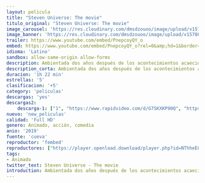 ```yaml
---
layout: pelicula
title: "Steven Universe: The movie"
titulo_original: "Steven Universe: The movie"
image_carousel: 'https://res.cloudinary.com/dmsdzouoo/image/upload/v1570846166/steven-min_n7lsxa.jpg'
image_banner: 'https://res.cloudinary.com/dmsdzouoo/image/upload/v1570846156/hipertextual-2019001541-min_prksh2.jpg'
trailer: https://www.youtube.com/embed/PnepcoyQY_o
embed: https://www.youtube.com/embed/PnepcoyQY_o?rel=0&amp;hd=1&border=0&wmode=opaque&enablejsapi=1&modestbranding=1&controls=1&showinfo=1
idioma: 'Latino'
sandbox: allow-same-origin allow-forms
description: Ambientada dos años después de los acontecimientos acaecidos en la quinta temporada, un Steven de 16 años se enfrenta a un mundo repleto de novedades. Aunque cree que su papel como guardián de la Tierra ya ha terminado, una nueva amenaza se cierne sobre Beach City, por lo que el joven héroe tendrá que enfrentarse a su mayor desafío hasta la fecha.
description_corta: Ambientada dos años después de los acontecimientos acaecidos en la quinta temporada, un Steven de 16 años se enfrenta a un mundo repleto de novedades. Aunque cree que su  ..
duracion: '1h 22 min'
estrellas: '5'
clasificacion: '+5'
category: 'peliculas'
descargas: 'yes'
descargas2:
    descarga-1: ["1", "https://www.rapidvideo.com/d/G7SKXKP90Q", "https://www.google.com/s2/favicons?domain=openload.co","OpenLoad","https://res.cloudinary.com/imbriitneysam/image/upload/v1541473684/mexico.png", "Latino", "Full HD"]
nuevo: 'new_peliculas'
calidad: 'Full HD'
genero: Animado, acción, comedia
anio: '2019'
fuente: 'cueva'
reproductor: 'fembed'
reproductores: ["https://player.openload.download/player.php?id=NThheE8vVlFPWUVQaGo2Y0JxclF0b09pb00rMGpuQmdoc1NJK3lCNXhxaUp3amhyWjdoY1VrY05LSW5mbEx6QXRmdmxEUVNhZWVSZ21zVW9ySG54UXc9PQ","https://player.openplay.vip/player.php?id=MTM5","https://player.cuevana2espanol.com/irgotoolp.php?url=eTllbW9hZHpYNURLejlaalg2T3BsYy9PMHNTV29hYWVuY3JYMEpHVm9LRm9uWlRYbTVKL200bHFmN0tRMEphbmFRPT0","https://api.cuevana3.io/olpremium/gd.php?file=ek5lbm9xYWNrS0xNejZabVlkSFIyTkxQb3BPWDB0UFkwY3lvbjJIRjBPQ1QwNStUck1mVG9kVExvM0djeHA3VnFybXRscUdvMWRXNHRZbU1lYXVUeDg2cGpKVmp4cXpBejYxcGsyVE4xOWE2clhlSm5hU254TStjb0plZHE1VFdsSmlyaGFER3NzVzV0YXFGbnBlNndaVzFxNWVKcUt5L2w2MmNpSi9TdTlhNnptZURyYnlxeGJ1Y1paZUttOWZBdkwya2pKL09sc2lXbUo2RG9NbVJ4WlNvYklLRWlNbmYxOG1ZYjZ6SDFBPT0","https://api.cuevana3.io/stream/index.php?file=ek5lbm9xYWNrS0xYMTZLa2xNbkdvY3ZTb3BtZng4TGp6ZFpobGFMUGtOVFYySmlocU5XTzJkRE1tcHFuajVPb2w1eGphMkhEMGVQWDA2S21ZY1hRNEpQWHAyTmpsNUtvbkpobGtYK2p0ZEtzcDJHZm81WT0","https://api.cuevana3.io/rr/gd.php?h=ek5lbm9xYWNrS0xJMVp5b21KREk0dFBLbjVkaHhkRGdrOG1jbnBpUnhhS1YySTJnak1IWXlLbXRsb0Y2MU1uWDBjVjVmbURLejhhdXA0T3Boc2JQNVptU3FadVkyUT09"]
tags:
- Animado
twitter_text: Steven Universe - The movie
introduction: Ambientada dos años después de los acontecimientos acaecidos en la quinta temporada, un Steven de 16 años se enfrenta a un mundo repleto de novedades. Aunque cree que su 
---
```



 








